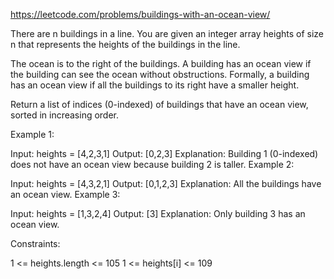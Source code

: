https://leetcode.com/problems/buildings-with-an-ocean-view/

There are n buildings in a line. You are given an integer array heights of size n that represents the heights of the buildings in the line.

The ocean is to the right of the buildings. A building has an ocean view if the building can see the ocean without obstructions. Formally, a building has an ocean view if all the buildings to its right have a smaller height.

Return a list of indices (0-indexed) of buildings that have an ocean view, sorted in increasing order.



Example 1:

Input: heights = [4,2,3,1]
Output: [0,2,3]
Explanation: Building 1 (0-indexed) does not have an ocean view because building 2 is taller.
Example 2:

Input: heights = [4,3,2,1]
Output: [0,1,2,3]
Explanation: All the buildings have an ocean view.
Example 3:

Input: heights = [1,3,2,4]
Output: [3]
Explanation: Only building 3 has an ocean view.


Constraints:

1 <= heights.length <= 105
1 <= heights[i] <= 109
